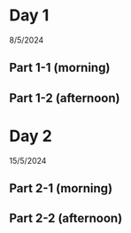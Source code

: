 Day 1
=====

8/5/2024

Part 1-1 (morning)
------------------



Part 1-2 (afternoon)
------------------





Day 2
=====

15/5/2024



Part 2-1 (morning)
------------------



Part 2-2 (afternoon)
------------------


